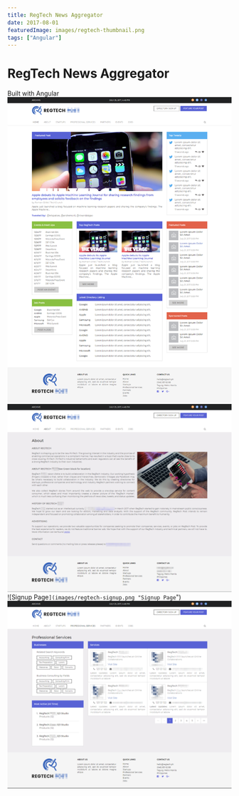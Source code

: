 ```yaml
---
title: RegTech News Aggregator
date: 2017-08-01
featuredImage: images/regtech-thumbnail.png
tags: ["Angular"]
---
```


RegTech News Aggregator
============
Built with Angular
![Landing Page](images/regtech.png "Landing Page")
![About Us](images/regtech-about.png "About Us")
![Signup Page`](images/regtech-signup.png "Signup Page`")
![Professional Services](images/regtech-professional-services.png "Professional Services")



